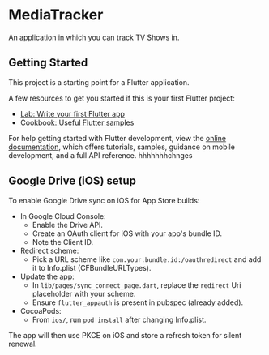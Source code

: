 # MediaTracker

An application in which you can track TV Shows in.

## Getting Started

This project is a starting point for a Flutter application.

A few resources to get you started if this is your first Flutter project:

- [Lab: Write your first Flutter app](https://docs.flutter.dev/get-started/codelab)
- [Cookbook: Useful Flutter samples](https://docs.flutter.dev/cookbook)

For help getting started with Flutter development, view the
[online documentation](https://docs.flutter.dev/), which offers tutorials,
samples, guidance on mobile development, and a full API reference.
hhhhhhhchnges

## Google Drive (iOS) setup

To enable Google Drive sync on iOS for App Store builds:

- In Google Cloud Console:
	- Enable the Drive API.
	- Create an OAuth client for iOS with your app's bundle ID.
	- Note the Client ID.
- Redirect scheme:
	- Pick a URL scheme like `com.your.bundle.id:/oauthredirect` and add it to Info.plist (CFBundleURLTypes).
- Update the app:
	- In `lib/pages/sync_connect_page.dart`, replace the `redirect` Uri placeholder with your scheme.
	- Ensure `flutter_appauth` is present in pubspec (already added).
- CocoaPods:
	- From `ios/`, run `pod install` after changing Info.plist.

The app will then use PKCE on iOS and store a refresh token for silent renewal.